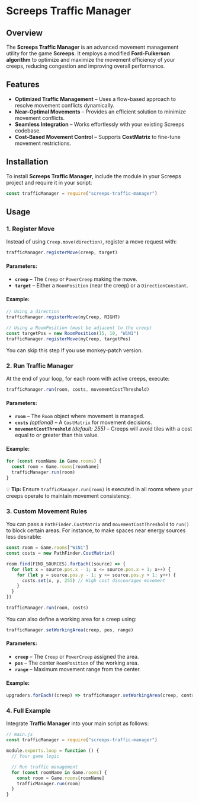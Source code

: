 # Screeps Traffic Manager

## Overview

The **Screeps Traffic Manager** is an advanced movement management utility for the game **Screeps**. It employs a modified **Ford-Fulkerson algorithm** to optimize and maximize the movement efficiency of your creeps, reducing congestion and improving overall performance.

## Features

- **Optimized Traffic Management** – Uses a flow-based approach to resolve movement conflicts dynamically.
- **Near-Optimal Movements** – Provides an efficient solution to minimize movement conflicts.
- **Seamless Integration** – Works effortlessly with your existing Screeps codebase.
- **Cost-Based Movement Control** – Supports **CostMatrix** to fine-tune movement restrictions.

## Installation

To install **Screeps Traffic Manager**, include the module in your Screeps project and require it in your script:

```javascript
const trafficManager = require("screeps-traffic-manager")
```

## Usage

### 1. Register Move

Instead of using `Creep.move(direction)`, register a move request with:

```javascript
trafficManager.registerMove(creep, target)
```

#### Parameters:

- **`creep`** – The `Creep` or `PowerCreep` making the move.
- **`target`** – Either a `RoomPosition` (near the creep) or a `DirectionConstant`.

#### Example:

```javascript
// Using a direction
trafficManager.registerMove(myCreep, RIGHT)

// Using a RoomPosition (must be adjacent to the creep)
const targetPos = new RoomPosition(15, 10, "W1N1")
trafficManager.registerMove(myCreep, targetPos)
```

You can skip this step If you use monkey-patch version.

### 2. Run Traffic Manager

At the end of your loop, for each room with active creeps, execute:

```javascript
trafficManager.run(room, costs, movementCostThreshold)
```

#### Parameters:

- **`room`** – The `Room` object where movement is managed.
- **`costs`** _(optional)_ – A `CostMatrix` for movement decisions.
- **`movementCostThreshold`** _(default: 255)_ – Creeps will avoid tiles with a cost equal to or greater than this value.

#### Example:

```javascript
for (const roomName in Game.rooms) {
  const room = Game.rooms[roomName]
  trafficManager.run(room)
}
```

💡 **Tip:** Ensure `trafficManager.run(room)` is executed in all rooms where your creeps operate to maintain movement consistency.

### 3. Custom Movement Rules

You can pass a `PathFinder.CostMatrix` and `movementCostThreshold` to `run()` to block certain areas. For instance, to make spaces near energy sources less desirable:

```javascript
const room = Game.rooms["W1N1"]
const costs = new PathFinder.CostMatrix()

room.find(FIND_SOURCES).forEach((source) => {
  for (let x = source.pos.x - 1; x <= source.pos.x + 1; x++) {
    for (let y = source.pos.y - 1; y <= source.pos.y + 1; y++) {
      costs.set(x, y, 255) // High cost discourages movement
    }
  }
})

trafficManager.run(room, costs)
```

You can also define a working area for a creep using:

```javascript
trafficManager.setWorkingArea(creep, pos, range)
```

#### Parameters:

- **`creep`** – The `Creep` or `PowerCreep` assigned the area.
- **`pos`** – The center `RoomPosition` of the working area.
- **`range`** – Maximum movement range from the center.

#### Example:

```javascript
upgraders.forEach((creep) => trafficManager.setWorkingArea(creep, controller.pos, 3))
```

### 4. Full Example

Integrate **Traffic Manager** into your main script as follows:

```javascript
// main.js
const trafficManager = require("screeps-traffic-manager")

module.exports.loop = function () {
  // Your game logic

  // Run traffic management
  for (const roomName in Game.rooms) {
    const room = Game.rooms[roomName]
    trafficManager.run(room)
  }
}
```
